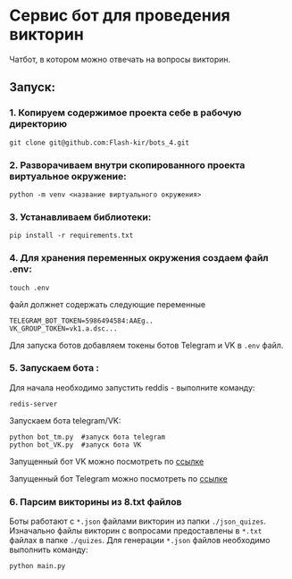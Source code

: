 # Сервис бот для проведения викторин
Чатбот, в котором можно отвечать на вопросы викторин.

## Запуск:

### 1. Копируем содержимое проекта себе в рабочую директорию
```
git clone git@github.com:Flash-kir/bots_4.git
```

### 2. Разворачиваем внутри скопированного проекта виртуальное окружение:
```
python -m venv <название виртуального окружения>
```

### 3. Устанавливаем библиотеки:
```
pip install -r requirements.txt
```

### 4. Для хранения переменных окружения создаем файл .env:
```
touch .env
```
файл должнет содержать следующие переменные
```
TELEGRAM_BOT_TOKEN=5986494584:AAEg..
VK_GROUP_TOKEN=vk1.a.dsc...
```
Для запуска ботов добавляем токены ботов Telegram и VK в `.env` файл.

### 5. Запускаем бота :
Для начала необходимо запустить reddis - выполните команду:
```
redis-server
```
Запускаем бота telegram/VK:
```
python bot_tm.py  #запуск бота telegram
python bot_VK.py  #запуск бота VK
```

Запущенный бот VK можно посмотреть по [ссылке](`https://vk.com/im?sel=c99`)

Запущенный бот Telegram можно посмотреть по [ссылке](https://t.me/speaker_dvmn_bot)

### 6. Парсим викторины из 8.txt файлов
Боты работают с `*.json` файлами викторин из папки `./json_quizes`.
Изначально файлы викторин с вопросами предоставлены в `*.txt` файлах в папке `./quizes`.
Для генерации `*.json` файлов необходимо выполнить команду:
```
python main.py
```
